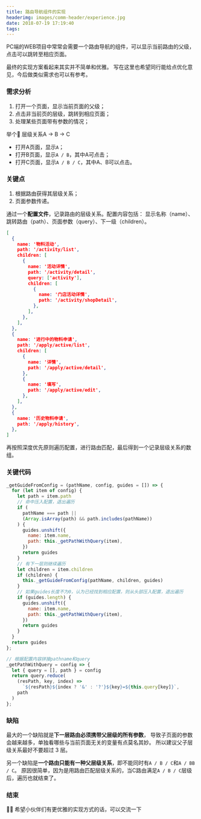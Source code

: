 ```yaml
---
title: 路由导航组件的实现
headerimg: images/comm-header/experience.jpg
date: 2018-07-19 17:19:40
tags:
---
```

PC端的WEB项目中常常会需要一个路由导航的组件，可以显示当前路由的父级，点击可以跳转至相应页面。
<!-- more -->
最终的实现方案看起来其实并不简单和优雅。
写在这里也希望同行能给点优化意见，今后做类似需求也可以有参考。

### 需求分析

1. 打开一个页面，显示当前页面的父级；
2. 点击非当前页的层级，跳转到相应页面；
3. 处理某些页面带有参数的情况；

  举个🌰 层级关系A -> B -> C
  - 打开A页面，显示`A`；
  - 打开B页面，显示`A / B`，其中A可点击；
  - 打开C页面，显示`A / B / C`，其中A、B可以点击。

### 关键点

1. 根据路由获得其层级关系；
2. 页面参数传递。

通过一个**配置文件**，记录路由的层级关系。配置内容包括：
显示名称（name）、跳转路由（path）、页面参数（query）、下一级（children）。

```json
[
  {
    name: '物料活动',
    path: '/activity/list',
    children: [
      {
        name: '活动详情',
        path: '/activity/detail',
        query: ['activity'],
        children: [
          {
            name: '门店活动详情',
            path: '/activity/shopDetail',
          },
        ],
      },
    ],
  },
  {
    name: '进行中的物料申请',
    path: '/apply/active/list',
    children: [
      {
        name: '详情',
        path: '/apply/active/detail',
      },
      {
        name: '填写',
        path: '/apply/active/edit',
      },
    ],
  },
  {
    name: '历史物料申请',
    path: '/apply/history',
  },
]
```

再按照深度优先原则遍历配置，进行路由匹配，最后得到一个记录层级关系的数组。

### 关键代码

```js
_getGuideFromConfig = (pathName, config, guides = []) => {
  for (let item of config) {
    let path = item.path
    // 命中压入配置，退出遍历
    if (
      pathName === path ||
      (Array.isArray(path) && path.includes(pathName))
    ) {
      guides.unshift({
        name: item.name,
        path: this._getPathWithQuery(item),
      })
      return guides
    }
    // 有下一层则继续遍历
    let children = item.children
    if (children) {
      this._getGuideFromConfig(pathName, children, guides)
    }
    // 如果guides长度不为0，认为已经找到相应配置，则从头部压入配置，退出遍历
    if (guides.length) {
      guides.unshift({
        name: item.name,
        path: this._getPathWithQuery(item),
      })
      return guides
    }
  }
  return guides
};

// 根据配置内容拼接pathname和query
_getPathWithQuery = config => {
  let { query = [], path } = config
  return query.reduce(
    (resPath, key, index) =>
      `${resPath}${index ? '&' : '?'}${key}=${this.query[key]}`,
    path
  )
};
```

### 缺陷

最大的一个缺陷就是**下一层路由必须携带父层级的所有参数**，
导致子页面的参数会越来越多，单独看哪些与当前页面无关的变量有点莫名其妙。
所以建议父子层级关系最好不要超过 3 层。

另一个缺陷是**一个路由只能有一种父层级关系**，即不能同时有`A / B / C`和`A / BB / C`。
原因很简单，因为是用路由匹配层级关系的，当C路由满足`A / B / C`层级后，遍历也就结束了。

### 结束

👶🏻 希望小伙伴们有更优雅的实现方式的话，可以交流一下